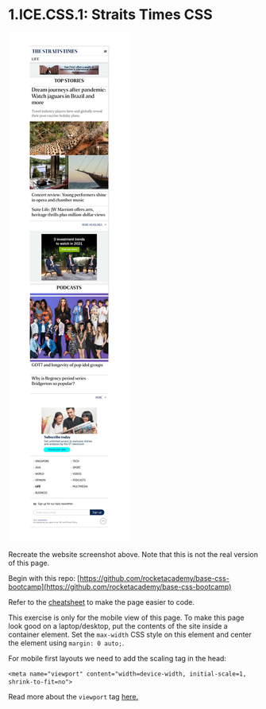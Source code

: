 # 1.ICE.CSS.1: Straits Times CSS

![](../../.gitbook/assets/straights-times.jpg)

Recreate the website screenshot above. Note that this is not the real version of this page.

Begin with this repo: [https://github.com/rocketacademy/base-css-bootcamp](https://github.com/rocketacademy/base-css-bootcamp)

Refer to the [cheatsheet](../../css/1.1.2-basic-css.md#exercise-tips-cheatsheet) to make the page easier to code.

This exercise is only for the mobile view of this page. To make this page look good on a laptop/desktop, put the contents of the site inside a container element. Set the `max-width` CSS style on this element and center the element using `margin: 0 auto;`.

For mobile first layouts we need to add the scaling tag in the head:

```markup
<meta name="viewport" content="width=device-width, initial-scale=1, shrink-to-fit=no">
```

Read more about the `viewport` tag [here.](https://developer.mozilla.org/en-US/docs/Web/HTML/Viewport_meta_tag)

